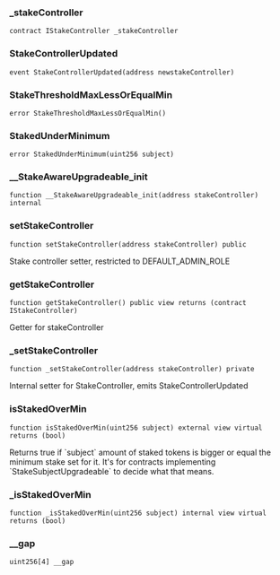 


### _stakeController

```solidity
contract IStakeController _stakeController
```

### StakeControllerUpdated

```solidity
event StakeControllerUpdated(address newstakeController)
```

### StakeThresholdMaxLessOrEqualMin

```solidity
error StakeThresholdMaxLessOrEqualMin()
```

### StakedUnderMinimum

```solidity
error StakedUnderMinimum(uint256 subject)
```

### __StakeAwareUpgradeable_init

```solidity
function __StakeAwareUpgradeable_init(address stakeController) internal
```

### setStakeController

```solidity
function setStakeController(address stakeController) public
```

Stake controller setter, restricted to DEFAULT_ADMIN_ROLE

### getStakeController

```solidity
function getStakeController() public view returns (contract IStakeController)
```

Getter for stakeController

### _setStakeController

```solidity
function _setStakeController(address stakeController) private
```

Internal setter for StakeController, emits StakeControllerUpdated

### isStakedOverMin

```solidity
function isStakedOverMin(uint256 subject) external view virtual returns (bool)
```

Returns true if &#x60;subject&#x60; amount of staked tokens is bigger or equal the minimum stake set
for it. It&#x27;s for contracts implementing &#x60;StakeSubjectUpgradeable&#x60; to decide what that means.

### _isStakedOverMin

```solidity
function _isStakedOverMin(uint256 subject) internal view virtual returns (bool)
```

### __gap

```solidity
uint256[4] __gap
```

